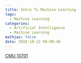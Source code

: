 ```yaml
---
title: Intro To Machine Learning
tags:
  - Machine Learning
categories:
  - Artificial Intelligence
  - Machine Learning
mathjax: false
date: 2018-10-12 09:00:48
---
```


[CMU 10701](http://www.cs.cmu.edu/~pradeepr/701/)
<!--more-->